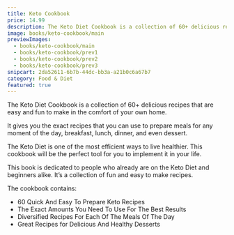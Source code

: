 ```yaml
---
title: Keto Cookbook
price: 14.99
description: The Keto Diet Cookbook is a collection of 60+ delicious recipes that are easy and fun to make in the comfort of your own home.
image: books/keto-cookbook/main
previewImages:
  - books/keto-cookbook/main
  - books/keto-cookbook/prev1
  - books/keto-cookbook/prev2
  - books/keto-cookbook/prev3
snipcart: 2da52611-6b7b-44dc-bb3a-a21b0c6a67b7
category: Food & Diet
featured: true
---
```


The Keto Diet Cookbook is a collection of 60+ delicious recipes that are easy and fun to make in the comfort of your own home.

It gives you the exact recipes that you can use to prepare meals for any moment of the day, breakfast, lunch, dinner, and even dessert.

The Keto Diet is one of the most efficient ways to live healthier. This cookbook will be the perfect tool for you to implement it in your life.

This book is dedicated to people who already are on the Keto Diet and beginners alike. It’s a collection of fun and easy to make recipes.

The cookbook contains:

- 60 Quick And Easy To Prepare Keto Recipes
- The Exact Amounts You Need To Use For The Best Results
- Diversified Recipes For Each Of The Meals Of The Day
- Great Recipes for Delicious And Healthy Desserts
